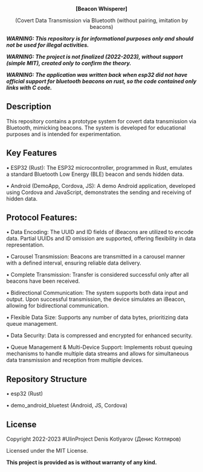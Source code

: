 <div id="header" align="center">
  
<b>[Beacon Whisperer]</b>

(Covert Data Transmission via Bluetooth (without pairing, imitation by beacons)
</div>


<i><b>WARNING: This repository is for informational purposes only and should not be used for illegal activities.</b></i>

<i><b>WARNING: The project is not finalized (2022-2023), without support (simple MIT), created only to confirm the theory.</b></i>

<i><b>WARNING: The application was written back when esp32 did not have official support for bluetooth beacons on rust, so the code contained only links with C code.</b></i>


## Description

This repository contains a prototype system for covert data transmission via Bluetooth, mimicking beacons. The system is developed for educational purposes and is intended for experimentation.

## Key Features

• ESP32 (Rust): The ESP32 microcontroller, programmed in Rust, emulates a standard Bluetooth Low Energy (BLE) beacon and sends hidden data.

• Android (DemoApp, Cordova, JS): A demo Android application, developed using Cordova and JavaScript, demonstrates the sending and receiving of hidden data.

## Protocol Features:

• Data Encoding: The UUID and ID fields of iBeacons are utilized to encode data. Partial UUIDs and ID omission are supported, offering flexibility in data representation.

• Carousel Transmission: Beacons are transmitted in a carousel manner with a defined interval, ensuring reliable data delivery.

• Complete Transmission: Transfer is considered successful only after all beacons have been received.

• Bidirectional Communication: The system supports both data input and output. Upon successful transmission, the device simulates an iBeacon, allowing for bidirectional communication.

• Flexible Data Size: Supports any number of data bytes, prioritizing data queue management.

• Data Security: Data is compressed and encrypted for enhanced security.

• Queue Management & Multi-Device Support: Implements robust queuing mechanisms to handle multiple data streams and allows for simultaneous data transmission and reception from multiple devices.


## Repository Structure

• esp32 (Rust)

• demo_android_bluetest (Android, JS, Cordova)

## License

Copyright 2022-2023 #UlinProject Denis Kotlyarov (Денис Котляров)

Licensed under the MIT License.

<b>This project is provided as is without warranty of any kind.</b>
